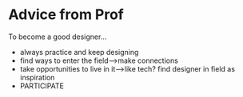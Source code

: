 # Advice from Prof

To become a good designer...

- always practice and keep designing
- find ways to enter the field-->make connections
- take opportunities to live in it-->like tech? find designer in field as inspiration
- PARTICIPATE
